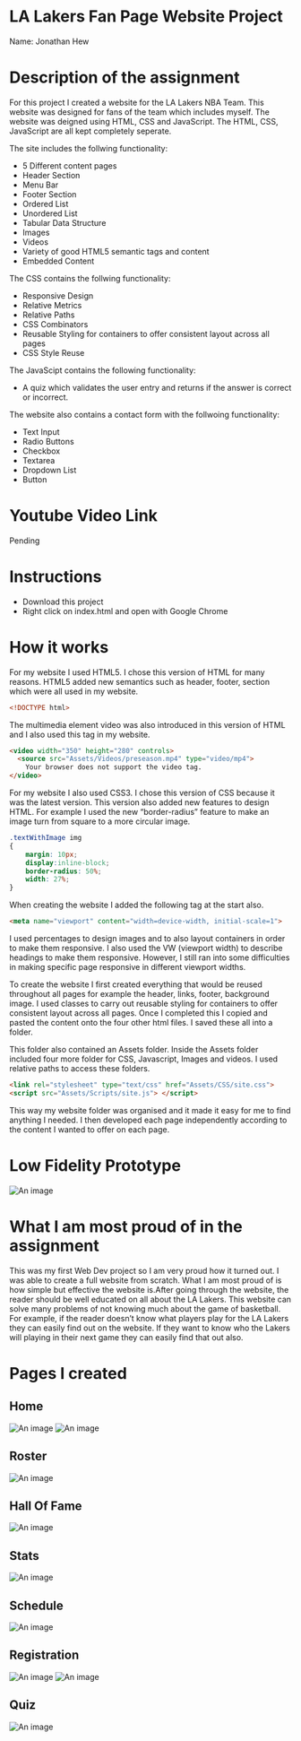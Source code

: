 # LA Lakers Fan Page Website Project

Name: Jonathan Hew 

# Description of the assignment
For this project I created a website for the LA Lakers NBA Team. This website was designed for fans of the team which includes myself. The website was deigned using HTML, CSS and JavaScript. The HTML, CSS, JavaScript are all kept completely seperate.

The site includes the follwing functionality:
  - 5 Different content pages
  - Header Section
  - Menu Bar
  - Footer Section
  - Ordered List
  - Unordered List
  - Tabular Data Structure
  - Images
  - Videos
  - Variety of good HTML5 semantic tags and content
  - Embedded Content

The CSS contains the follwing functionality:
  - Responsive Design
  - Relative Metrics
  - Relative Paths
  - CSS Combinators
  - Reusable Styling for containers to offer consistent layout across all pages
  - CSS Style Reuse

The JavaScipt contains the following functionality:
  - A quiz which validates the user entry and returns if the answer is correct or incorrect. 

The website also contains a contact form with the follwoing functionality:
  - Text Input
  - Radio Buttons
  - Checkbox
  - Textarea
  - Dropdown List
  - Button

# Youtube Video Link 
Pending

# Instructions
  - Download this project
  - Right click on index.html and open with Google Chrome


# How it works
For my website I used HTML5. I chose this version of HTML for many reasons. HTML5 added new semantics such as header, footer, section which were all used in my website. 

```HTML
<!DOCTYPE html>
```
The multimedia element video was also introduced in this version of HTML and I also used this tag in my website.
```HTML
<video width="350" height="280" controls>
  <source src="Assets/Videos/preseason.mp4" type="video/mp4">
	Your browser does not support the video tag.
</video>
```

For my website I also used CSS3. I chose this version of CSS because it was the latest version. This version also added new features to design HTML. For example I used the new “border-radius” feature to make an image turn from square to a more circular image.
```CSS
.textWithImage img
{
	margin: 10px;
	display:inline-block;
	border-radius: 50%;
	width: 27%;
}
```

When creating the website I added the following tag at the start also.
```HTML
<meta name="viewport" content="width=device-width, initial-scale=1">
```
I used percentages to design images and to also layout containers in order to make them responsive. I also used the VW (viewport width) to describe headings to make them responsive. However, I still ran into some difficulties in making specific page responsive in different viewport widths.


To create the website I first created everything that would be reused throughout all pages for example the header, links, footer, background image. I used classes to carry out reusable styling for containers to offer consistent layout across all pages. Once I completed this I copied and pasted the content onto the four other html files. I saved these all into a folder. 

This folder also contained an Assets folder. Inside the Assets folder included four more folder for CSS, Javascript, Images and videos. I used relative paths to access these folders. 

```HTML
<link rel="stylesheet" type="text/css" href="Assets/CSS/site.css">
<script src="Assets/Scripts/site.js"> </script>
```
This way my website folder was organised and it made it easy for me to find anything I needed. I then developed each page independently according to the content I wanted to offer on each page.

# Low Fidelity Prototype 
![An image](GitHub_Images/prototype.png)

# What I am most proud of in the assignment
This was my first Web Dev project so I am very proud how it turned out. I was able to create a full website from scratch. What I am most proud of is how simple but effective the website is.After going through the website, the reader should be well educated on all about the LA Lakers. This website can solve many problems of not knowing much about the game of basketball. For example, if the reader doesn’t know what players play for the LA Lakers they can easily find out on the website. If they want to know who the Lakers will playing in their next game they can easily find that out also.

# Pages I created
## Home
![An image](GitHub_Images/home1.png)
![An image](GitHub_Images/home2.png)

## Roster
![An image](GitHub_Images/roster1.png)

## Hall Of Fame
![An image](GitHub_Images/hof.png)

## Stats
![An image](GitHub_Images/stats.png)

## Schedule
![An image](GitHub_Images/schedule.png)

## Registration
![An image](GitHub_Images/reg1.png)
![An image](GitHub_Images/reg2.png)

## Quiz
![An image](GitHub_Images/quiz.png)

